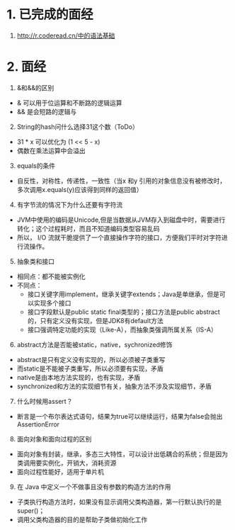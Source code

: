 # 1. 已完成的面经

1. http://r.coderead.cn/中的语法基础

# 2. 面经

1. &和&&的区别

- & 可以用于位运算和不断路的逻辑运算
- && 是会短路的逻辑与

2. String的hash问什么选择31这个数（ToDo）

- 31 * x 可以优化为 (1 << 5 - x)
- 偶数在乘法运算中会溢出

3. equals的条件

- 自反性，对称性，传递性，一致性（当x 和y 引用的对象信息没有被修改时，多次调用x.equals(y)应该得到同样的返回值）

4. 有字节流的情况下为什么还要有字符流

- JVM中使用的编码是Unicode,但是当数据从JVM存入到磁盘中时，需要进行转化；这个过程耗时，而且不知道编码类型容易乱码
- 所以， I/O 流就干脆提供了一个直接操作字符的接口，方便我们平时对字符进行流操作。

5. 抽象类和接口

- 相同点：都不能被实例化
- 不同点：
  - 接口关键字用implement，继承关键字extends；Java是单继承，但是可以实现多个接口
  - 接口字段默认是public static final类型的；接口方法是public abstract的，只有定义没有实现，但是JDK8有default方法
  - 接口强调特定功能的实现（Like-A），而抽象类强调所属关系（IS-A）

6. abstract方法是否能被static，native，sychronized修饰

- abstract是只有定义没有实现的，所以必须被子类重写
- 而static是不能被子类重写，所以必须要有实现，矛盾
- native是由本地方法实现的，也有实现，矛盾
- synchronized和方法的实现细节有关，抽象方法不涉及实现细节，矛盾

7. 什么时候用assert？

- 断言是一个布尔表达式语句，结果为true可以继续运行，结果为false会抛出AssertionError

8. 面向对象和面向过程的区别

- 面向对象有封装，继承，多态三大特性，可以设计出低耦合的系统；但是因为类调用要实例化，开销大，消耗资源
- 面向过程性能好，适用于单片机

9. 在 Java 中定义⼀个不做事且没有参数的构造⽅法的作⽤

- 子类执行构造方法时，如果没有显示调用父类构造器，第一行默认执行的是super()；
- 调用父类构造器的目的是帮助子类做初始化工作

